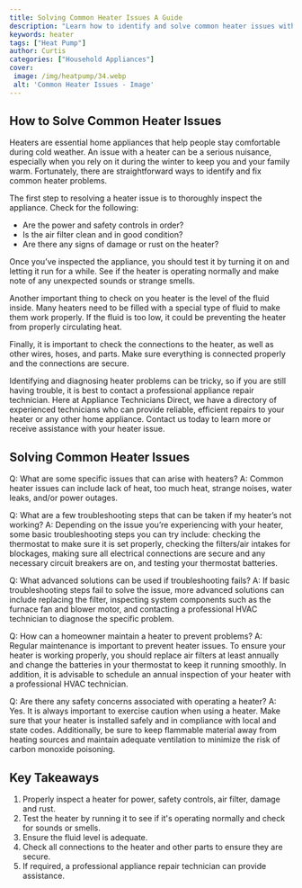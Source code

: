 ```yaml
---
title: Solving Common Heater Issues A Guide
description: "Learn how to identify and solve common heater issues with this easy-to-follow guide Keep your heater running properly while avoiding costly repairs"
keywords: heater
tags: ["Heat Pump"]
author: Curtis
categories: ["Household Appliances"]
cover: 
 image: /img/heatpump/34.webp
 alt: 'Common Heater Issues - Image'
---
```

## How to Solve Common Heater Issues
Heaters are essential home appliances that help people stay comfortable during cold weather. An issue with a heater can be a serious nuisance, especially when you rely on it during the winter to keep you and your family warm. Fortunately, there are straightforward ways to identify and fix common heater problems.

The first step to resolving a heater issue is to thoroughly inspect the appliance. Check for the following:
* Are the power and safety controls in order?
* Is the air filter clean and in good condition? 
* Are there any signs of damage or rust on the heater?

Once you’ve inspected the appliance, you should test it by turning it on and letting it run for a while. See if the heater is operating normally and make note of any unexpected sounds or strange smells. 

Another important thing to check on you heater is the level of the fluid inside. Many heaters need to be filled with a special type of fluid to make them work properly. If the fluid is too low, it could be preventing the heater from properly circulating heat.

Finally, it is important to check the connections to the heater, as well as other wires, hoses, and parts. Make sure everything is connected properly and the connections are secure. 

Identifying and diagnosing heater problems can be tricky, so if you are still having trouble, it is best to contact a professional appliance repair technician. Here at Appliance Technicians Direct, we have a directory of experienced technicians who can provide reliable, efficient repairs to your heater or any other home appliance. Contact us today to learn more or receive assistance with your heater issue.

## Solving Common Heater Issues
Q: What are some specific issues that can arise with heaters?
A: Common heater issues can include lack of heat, too much heat, strange noises, water leaks, and/or power outages.

Q: What are a few troubleshooting steps that can be taken if my heater’s not working?
A: Depending on the issue you’re experiencing with your heater, some basic troubleshooting steps you can try include: checking the thermostat to make sure it is set properly, checking the filters/air intakes for blockages, making sure all electrical connections are secure and any necessary circuit breakers are on, and testing your thermostat batteries.

Q: What advanced solutions can be used if troubleshooting fails?
A: If basic troubleshooting steps fail to solve the issue, more advanced solutions can include replacing the filter, inspecting system components such as the furnace fan and blower motor, and contacting a professional HVAC technician to diagnose the specific problem. 

Q: How can a homeowner maintain a heater to prevent problems?
A: Regular maintenance is important to prevent heater issues. To ensure your heater is working properly, you should replace air filters at least annually and change the batteries in your thermostat to keep it running smoothly. In addition, it is advisable to schedule an annual inspection of your heater with a professional HVAC technician.

Q: Are there any safety concerns associated with operating a heater?
A: Yes. It is always important to exercise caution when using a heater. Make sure that your heater is installed safely and in compliance with local and state codes. Additionally, be sure to keep flammable material away from heating sources and maintain adequate ventilation to minimize the risk of carbon monoxide poisoning.

## Key Takeaways
1. Properly inspect a heater for power, safety controls, air filter, damage and rust.
2. Test the heater by running it to see if it's operating normally and check for sounds or smells.
3. Ensure the fluid level is adequate.
4. Check all connections to the heater and other parts to ensure they are secure.
5. If required, a professional appliance repair technician can provide assistance.
